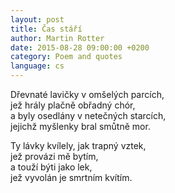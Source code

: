 ```yaml
---
layout: post
title: Čas stáří
author: Martin Rotter
date: 2015-08-28 09:00:00 +0200
category: Poem and quotes
language: cs
---
```


Dřevnaté lavičky v omšelých parcích,  
jež hrály plačně obřadný chór,  
a byly osedlány v netečných starcích,  
jejichž myšlenky bral smůtně mor.
<!--more-->

Ty lávky kvílely, jak trapný vztek,  
jež provázi mě bytím,  
a touží býti jako lek,  
jež vyvolán je smrtním kvítím.